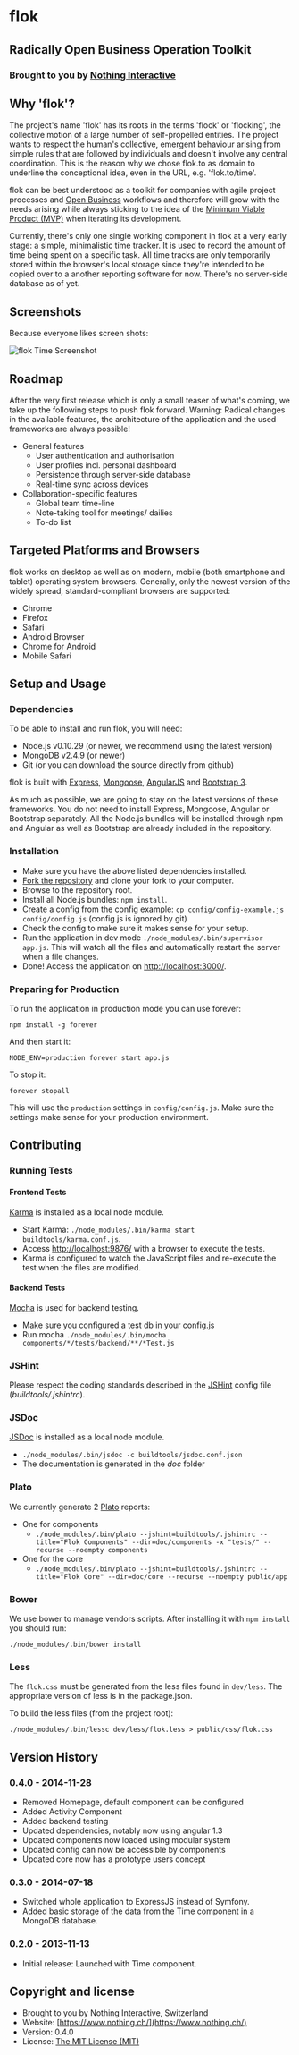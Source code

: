 # flok
## Radically Open Business Operation Toolkit
### Brought to you by [Nothing Interactive](https://www.nothing.ch)

## Why 'flok'?
The project's name 'flok' has its roots in the terms 'flock' or 'flocking', the collective motion of a large number of self-propelled entities. The project wants to respect the human's collective, emergent behaviour arising from simple rules that are followed by individuals and doesn't involve any central coordination. This is the reason why we chose flok.to as domain to underline the conceptional idea, even in the URL, e.g. 'flok.to/time'.

flok can be best understood as a toolkit for companies with agile project processes and [Open Business](http://en.wikipedia.org/wiki/Open_business) workflows and therefore will grow with the needs arising while always sticking to the idea of the [Minimum Viable Product (MVP)](https://en.wikipedia.org/wiki/Minimum_viable_product) when iterating its development.

Currently, there's only one single working component in flok at a very early stage: a simple, minimalistic time tracker. It is used to record the amount of time being spent on a specific task. All time tracks are only temporarily stored within the browser's local storage since they're intended to be copied over to a another reporting software for now. There's no server-side database as of yet.

## Screenshots
Because everyone likes screen shots:

![flok Time Screenshot](impressions/timeScreenshot.png)

## Roadmap
After the very first release which is only a small teaser of what's coming, we take up the following steps to push flok forward. Warning: Radical changes in the available features, the architecture of the application and the used frameworks are always possible!

* General features
    * User authentication and authorisation
    * User profiles incl. personal dashboard
    * Persistence through server-side database
    * Real-time sync across devices
* Collaboration-specific features
    * Global team time-line
    * Note-taking tool for meetings/ dailies
    * To-do list

## Targeted Platforms and Browsers
flok works on desktop as well as on modern, mobile (both smartphone and tablet) operating system browsers. Generally, only the newest version of the widely spread, standard-compliant browsers are supported:

* Chrome
* Firefox
* Safari
* Android Browser
* Chrome for Android
* Mobile Safari

## Setup and Usage
### Dependencies
To be able to install and run flok, you will need:

* Node.js v0.10.29 (or newer, we recommend using the latest version)
* MongoDB v2.4.9 (or newer)
* Git (or you can download the source directly from github)

flok is built with [Express](http://expressjs.com/), [Mongoose](http://mongoosejs.com/), [AngularJS](http://angularjs.org/) and [Bootstrap 3](http://getbootstrap.com/).

As much as possible, we are going to stay on the latest versions of these frameworks. You do not need to install Express, Mongoose, Angular or Bootstrap separately. All the Node.js bundles will be installed through npm and Angular as well as Bootstrap are already included in the repository.

### Installation
* Make sure you have the above listed dependencies installed.
* [Fork the repository](https://help.github.com/articles/fork-a-repo) and clone your fork to your computer.
* Browse to the repository root.
* Install all Node.js bundles: `npm install`.
* Create a config from the config example: `cp config/config-example.js config/config.js` (config.js is ignored by git)
* Check the config to make sure it makes sense for your setup.
* Run the application in dev mode `./node_modules/.bin/supervisor app.js`. This will watch all the files and automatically restart the server when a file changes.
* Done! Access the application on [http://localhost:3000/](http://localhost:3000/).

### Preparing for Production
To run the application in production mode you can use forever:

    npm install -g forever

And then start it:

    NODE_ENV=production forever start app.js

To stop it:

    forever stopall

This will use the `production` settings in `config/config.js`. Make sure the settings make sense for your production environment.

## Contributing
### Running Tests

#### Frontend Tests
[Karma](http://karma-runner.github.io/) is installed as a local node module.

* Start Karma: `./node_modules/.bin/karma start buildtools/karma.conf.js`.
* Access [http://localhost:9876/](http://localhost:9876/) with a browser to execute the tests.
* Karma is configured to watch the JavaScript files and re-execute the test when the files are modified.

#### Backend Tests
[Mocha](http://visionmedia.github.io/mocha/) is used for backend testing.

* Make sure you configured a test db in your config.js
* Run mocha `./node_modules/.bin/mocha components/*/tests/backend/**/*Test.js`

### JSHint
Please respect the coding standards described in the [JSHint](http://www.jshint.com/) config file (_buildtools/.jshintrc_).

### JSDoc
[JSDoc](https://github.com/jsdoc3/jsdoc) is installed as a local node module.

* `./node_modules/.bin/jsdoc -c buildtools/jsdoc.conf.json`
* The documentation is generated in the _doc_ folder

### Plato

We currently generate 2 [Plato](https://github.com/es-analysis/plato) reports:

* One for components
  * `./node_modules/.bin/plato --jshint=buildtools/.jshintrc --title="Flok Components" --dir=doc/components -x "tests/" --recurse --noempty components`
* One for the core
  * `./node_modules/.bin/plato --jshint=buildtools/.jshintrc --title="Flok Core" --dir=doc/core --recurse --noempty public/app`

### Bower
We use bower to manage vendors scripts. After installing it with `npm install` you should run:

    ./node_modules/.bin/bower install

### Less
The `flok.css` must be generated from the less files found in `dev/less`. The appropriate version of less is
in the package.json.

To build the less files (from the project root):

    ./node_modules/.bin/lessc dev/less/flok.less > public/css/flok.css

## Version History

### 0.4.0 - 2014-11-28
* Removed Homepage, default component can be configured
* Added Activity Component
* Added backend testing
* Updated dependencies, notably now using angular 1.3
* Updated components now loaded using modular system
* Updated config can now be accessible by components
* Updated core now has a prototype users concept

### 0.3.0 - 2014-07-18
* Switched whole application to ExpressJS instead of Symfony.
* Added basic storage of the data from the Time component in a MongoDB database.

### 0.2.0 - 2013-11-13
* Initial release: Launched with Time component.

## Copyright and license
* Brought to you by Nothing Interactive, Switzerland
* Website: [https://www.nothing.ch/](https://www.nothing.ch/)
* Version: 0.4.0
* License: [The MIT License (MIT)](http://opensource.org/licenses/MIT)

